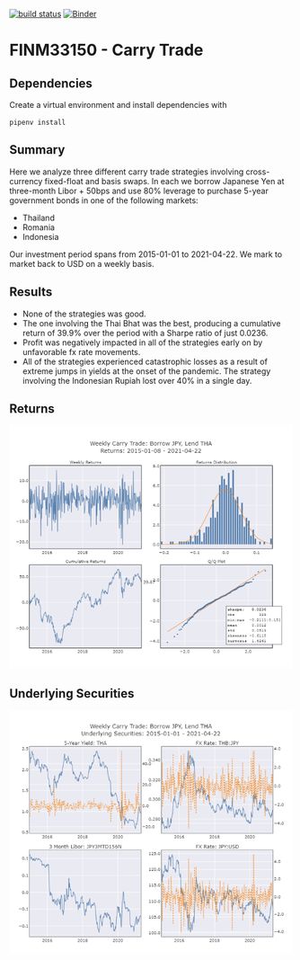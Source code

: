 [![build status](https://github.com/CalebEverett/finm33150-carry-trade/actions/workflows/build.yml/badge.svg)](https://github.com/CalebEverett/finm33150-carry-trade/actions/workflows/build.yml)
[![Binder](https://mybinder.org/badge_logo.svg)](https://mybinder.org/v2/gh/CalebEverett/finm33150-carry-trade/HEAD?filepath=carry_trade.ipynb)


# FINM33150 - Carry Trade

## Dependencies

Create a virtual environment and install dependencies with

    pipenv install

## Summary
Here we analyze three different carry trade strategies involving cross-currency fixed-float and basis swaps. In each we borrow Japanese Yen at three-month Libor + 50bps and use 80% leverage to purchase 5-year government bonds in one of the following markets:
* Thailand
* Romania
* Indonesia

Our investment period spans from 2015-01-01 to 2021-04-22. We mark to market back to USD on a weekly basis.


## Results
* None of the strategies was good.
* The one involving the Thai Bhat was the best, producing a cumulative return of 39.9% over the period with a Sharpe ratio of just 0.0236.
* Profit was negatively impacted in all of the strategies early on by unfavorable fx rate movements.
* All of the strategies experienced catastrophic losses as a result of extreme jumps in yields at the onset of the pandemic. The strategy involving the Indonesian Rupiah lost over 40% in a single day.

## Returns
![returns](returns.png)

## Underlying Securities
![components](components.png)


